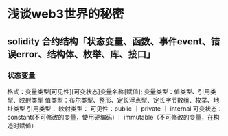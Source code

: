 # 浅谈web3世界的秘密

## solidity 合约结构「状态变量、函数、事件event、错误error、结构体、枚举、库、接口」
### 状态变量
   格式：变量类型[可见性][可变状态]变量名称[赋值];
      变量类型：值类型、引用类型、映射类型
            值类型：布尔类型、整形、定长浮点型、定长字节数组、枚举、地址类型
            引用类型：
            映射类型：
      可见性：public ｜ private ｜ internal
      可变状态：constant(不可修改的变量，使用硬编码) ｜ immutable（不可修改的变量，在构造时赋值） 
   
